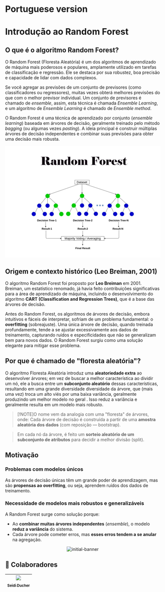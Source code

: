 # Portuguese version

# Introdução ao Random Forest

## O que é o algoritmo Random Forest?

O Random Forest (Floresta Aleatória) é um dos algoritmos de aprendizado de máquina mais poderosos e populares, amplamente utilizado em tarefas de classificação e regressão. Ele se destaca por sua robustez, boa precisão e capacidade de lidar com dados complexos.

Se você agregar as previsões de um conjunto de previsores (como classificadores ou regressores), muitas vezes obterá melhores previsões do que com o melhor previsor individual. Um conjunto de previsores é chamado de *ensemble*, assim, esta técnica é chamada *Ensemble Learning*, e um algoritmo de *Ensemble Learning* é chamado de *Ensemble method*.

O Random Forest é uma técnica de aprendizado por conjunto (*ensemble learning*) baseada em árvores de decisão, geralmente treinado pelo método *bagging* (ou algumas vezes *pasting*). A ideia principal é construir múltiplas árvores de decisão independentes e combinar suas previsões para obter uma decisão mais robusta.

<div align="center">
  <img src="./img/forest.jpeg" alt="initial-banner" width="800">
</div>

## Origem e contexto histórico (Leo Breiman, 2001)

O algoritmo Random Forest foi proposto por **Leo Breiman** em 2001. Breiman, um estatístico renomado, já havia feito contribuições significativas para a área de aprendizado de máquina, incluindo o desenvolvimento do algoritmo **CART (Classification and Regression Trees)**, que é a base das árvores de decisão.

Antes do Random Forest, os algoritmos de árvores de decisão, embora intuitivos e fáceis de interpretar, sofriam de um problema fundamental: o **overfitting** (sobreajuste). Uma única árvore de decisão, quando treinada profundamente, tende a se ajustar excessivamente aos dados de treinamento, capturando ruídos e especificidades que não se generalizam bem para novos dados. O Random Forest surgiu como uma solução elegante para mitigar esse problema.

## Por que é chamado de "floresta aleatória"?

O algoritmo Floresta Aleatória introduz uma **aleatoriedade extra** ao desenvolver árvores; em vez de buscar a melhor característica ao dividir um nó, ele a busca entre um **subconjunto aleatório** dessas características, resultando em uma grande diversidade diversidade da árvore, que (mais uma vez) troca um alto viés por uma baixa variância, geralmente produzindo um melhor modelo no geral . Isso reduz a variância e geralmente resulta em um modelo mais robusto.

> [!NOTE]O nome vem da analogia com uma "floresta" de árvores, onde:
>Cada árvore de decisão é construída a partir de uma **amostra aleatória dos dados** (com reposição — bootstrap).

>Em cada nó da árvore, é feito um **sorteio aleatório de um subconjunto de atributos** para decidir a melhor divisão (split).

## Motivação

### Problemas com modelos únicos

As árvores de decisão únicas têm um grande poder de aprendizagem, mas são **propensas ao overfitting**, ou seja, aprendem ruídos dos dados de treinamento.

### Necessidade de modelos mais robustos e generalizáveis

A Random Forest surge como solução porque:

* Ao **combinar muitas árvores independentes** (*ensemble*), o modelo **reduz a variância** do sistema.
* Cada árvore pode cometer erros, mas **esses erros tendem a se anular** na agregação.

<div align="center">
  <img src="./img/grafic_P.png" alt="initial-banner" width="800">
</div>


## 👾 Colaboradores
|  [<img loading="lazy" src="https://avatars.githubusercontent.com/u/153019298?v=4" width=115><br><sub>Seidi Ducher</sub>](https://github.com/seidiDucher)  
| :---: |
